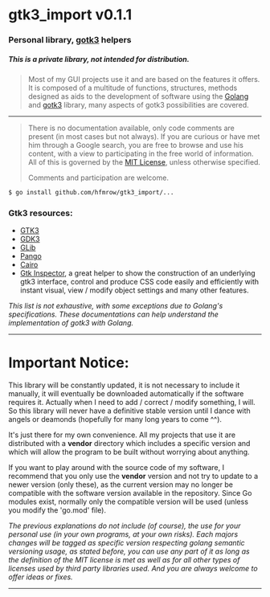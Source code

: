 # gtk3_import v0.1.1

### Personal library, [gotk3](https://golang.org/) helpers

##### This is a private library, not intended for distribution.

> Most of my GUI projects use it and are based on the features it offers.
> It is composed of a multitude of functions, structures, methods designed as aids to the development of software using the [Golang](https://golang.org/) and [gotk3](https://github.com/gotk3/gotk3) library, many aspects of gotk3 possibilities are covered.

---

> There is no documentation available, only code comments are present (in most cases but not always).
> If you are curious or have met him through a Google search, you are free to browse and use his content, with a view to participating in the free world of information.
> All of this is governed by the [MIT License](https://opensource.org/licenses/MIT), unless otherwise specified.
> 
> Comments and participation are welcome.

```bash
$ go install github.com/hfmrow/gtk3_import/...
```

### Gtk3 resources:

- [GTK3](https://developer.gnome.org/gtk3/stable/)
- [GDK3](https://developer.gnome.org/gdk3/stable/)
- [GLib](https://developer.gnome.org/glib/)
- [Pango](https://developer.gnome.org/pango/stable/)
- [Cairo](https://www.cairographics.org/documentation/)
- [Gtk Inspector](https://blog.gtk.org/2017/04/05/the-gtk-inspector/), a great helper to show the construction of an underlying gtk3 interface, control and produce CSS code easily and efficiently with instant visual, view / modify object settings and many other features.

*This list is not exhaustive, with some exceptions due to Golang's specifications. These documentations can help understand the implementation of gotk3 with Golang.*

---

# Important Notice:

This library will be constantly updated, it is not necessary to include it manually, it will eventually be downloaded automatically if the software requires it. Actually when I need to add / correct / modify something, I will. So this library will never have a definitive stable version until I dance with angels or deamonds (hopefully for many long years to come ^^).

It's just there for my own convenience. All my projects that use it are distributed with a **vendor** directory which includes a specific version and which will allow the program to be built without worrying about anything.

If you want to play around with the source code of my software, I recommend that you only use the **vendor** version and not try to update to a newer version (only these), as the current version may no longer be compatible with the software version available in the repository. Since Go modules exist, normally only the compatible version will be used (unless you modify the 'go.mod' file).

*The previous explanations do not include (of course), the use for your personal use (in your own programs, at your own risks). Each majors changes will be tagged as specific version respecting golang semantic versioning usage, as stated before, you can use any part of it as long as the definition of the MIT license is met as well as for all other types of licenses used by third party libraries used. And you are always welcome to offer ideas or fixes.*

---
